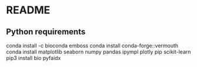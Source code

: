 # README

## Python requirements


conda install -c bioconda emboss
conda install conda-forge::vermouth
conda install matplotlib seaborn numpy pandas ipympl plotly pip scikit-learn
pip3 install bio pyfaidx

